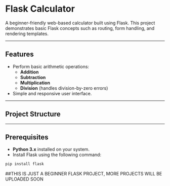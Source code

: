 # Flask Calculator

A beginner-friendly web-based calculator built using Flask. This project demonstrates basic Flask concepts such as routing, form handling, and rendering templates.

---

## Features

- Perform basic arithmetic operations:
  - **Addition**
  - **Subtraction**
  - **Multiplication**
  - **Division** (handles division-by-zero errors)
- Simple and responsive user interface.

---

## Project Structure


---

## Prerequisites

- **Python 3.x** installed on your system.
- Install Flask using the following command:

```bash
pip install flask
```
##THIS IS JUST A BEGINNER FLASK PROJECT, MORE PROJECTS WILL BE UPLOADED SOON
